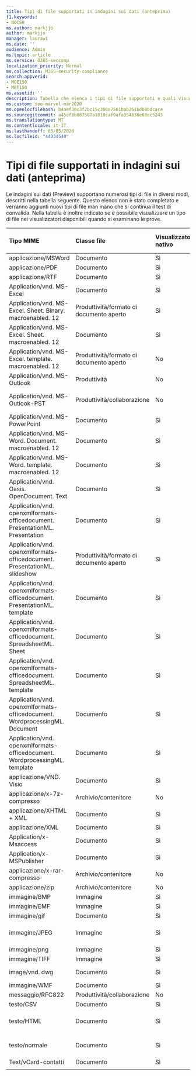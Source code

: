 ```yaml
---
title: Tipi di file supportati in indagini sui dati (anteprima)
f1.keywords:
- NOCSH
ms.author: markjjo
author: markjjo
manager: laurawi
ms.date: ''
audience: Admin
ms.topic: article
ms.service: O365-seccomp
localization_priority: Normal
ms.collection: M365-security-compliance
search.appverid:
- MOE150
- MET150
ms.assetid: ''
description: Tabella che elenca i tipi di file supportati e quali visualizzatori possono essere visualizzati in per le indagini sui dati (Preview).
ms.custom: seo-marvel-mar2020
ms.openlocfilehash: b4aef30c3f2bc15c306a7561bab261bdb0bdcace
ms.sourcegitcommit: a45cf8b887587a1810caf9afa354638e68ec5243
ms.translationtype: MT
ms.contentlocale: it-IT
ms.lasthandoff: 05/05/2020
ms.locfileid: "44034540"
---
```

# <a name="supported-file-types-in-data-investigations-preview"></a>Tipi di file supportati in indagini sui dati (anteprima)

Le indagini sui dati (Preview) supportano numerosi tipi di file in diversi modi, descritti nella tabella seguente. Questo elenco non è stato completato e verranno aggiunti nuovi tipi di file man mano che si continua il test di convalida. Nella tabella è inoltre indicato se è possibile visualizzare un tipo di file nei visualizzatori disponibili quando si esaminano le prove.

| Tipo MIME | Classe file | Visualizzatore nativo | Visualizzatore di testo | Visualizzatore annotazioni | Estrazione del contenitore | Estensioni |
| :- | :- | :- | :- | :- | :- | :- |
| applicazione/MSWord | Documento | Sì | Sì | Sì | No | . doc;. dat |
| applicazione/PDF | Documento | Sì | Sì | Sì | No | .pdf |
| applicazione/RTF | Documento | Sì | Sì | Sì | No | . RTF;. doc |
| Application/vnd. MS-Excel | Documento | Sì | Sì | Sì | No | . xls;. dat |
| Application/vnd. MS-Excel. Sheet. Binary. macroenabled. 12 | Produttività/formato di documento aperto | Sì | Sì | No | No | . xlsb |
| Application/vnd. MS-Excel. Sheet. macroenabled. 12 | Documento | Sì | Sì | Sì | No | . xlsm |
| Application/vnd. MS-Excel. template. macroenabled. 12 | Produttività/formato di documento aperto | No | Sì | No | No | . xltm |
| Application/vnd. MS-Outlook | Produttività | No | No | No | No | . msg |
| Application/vnd. MS-Outlook-PST | Produttività/collaborazione | No | No | No | Sì | file con estensione pst |
| Application/vnd. MS-PowerPoint | Documento | Sì | Sì | Sì | No | . ppt,. PPS;. POT |
| Application/vnd. MS-Word. Document. macroenabled. 12 | Documento | Sì | Sì | Sì | No | .docm |
| Application/vnd. MS-Word. template. macroenabled. 12 | Documento | Sì | Sì | Sì | No | . dotm |
| Application/vnd. Oasis. OpenDocument. Text | Documento | Sì | Sì | Sì | No | ODT  |
| Application/vnd. openxmlformats-officedocument. PresentationML. Presentation | Documento | Sì | Sì | Sì | No | .pptx |
| Application/vnd. openxmlformats-officedocument. PresentationML. slideshow | Produttività/formato di documento aperto | Sì | Sì | Sì | No | . ppsx |
| Application/vnd. openxmlformats-officedocument. PresentationML. template | Documento | Sì | Sì | Sì | No | . potx |
| Application/vnd. openxmlformats-officedocument. SpreadsheetML. Sheet | Documento | Sì | Sì | Sì | No | XLSX |
| Application/vnd. openxmlformats-officedocument. SpreadsheetML. template | Documento | Sì | Sì | Sì | No | . xltx |
| Application/vnd. openxmlformats-officedocument. WordprocessingML. Document | Documento | Sì | Sì | Sì | No | . docx |
| Application/vnd. openxmlformats-officedocument. WordprocessingML. template | Documento | Sì | Sì | Sì | No | . dotx |
| applicazione/VND. Visio | Documento | Sì | Sì | Sì | No | . vsd |
| applicazione/x-7z-compresso | Archivio/contenitore | No | No | No | Sì | .7z |
| applicazione/XHTML + XML | Documento | Sì | Sì | Sì | No | . XHTML |
| applicazione/XML | Documento | Sì | Sì | Sì | No | . XML |
| Application/x-Msaccess | Documento | Sì | Sì | Sì | No | . mdb |
| Application/x-MSPublisher | Documento | Sì | Sì | Sì | No | . pub |
| applicazione/x-rar-compresso | Archivio/contenitore | No | No | No | Sì | . rar |
| applicazione/zip | Archivio/contenitore | No | No | No | Sì | .zip |
| immagine/BMP | Immagine | Sì | Sì | Sì | No | . bmp |
| immagine/EMF | Immagine | Sì | Sì | Sì | No | EMF |
| immagine/gif | Documento | Sì | Sì | Sì | No | . gif |
| immagine/JPEG | Immagine | Sì | Sì | Sì | No | . jpg;. jpeg;. dat;. jpgt |
| immagine/png | Immagine | Sì | Sì | Sì | No | . png |
| immagine/TIFF | Immagine | Sì | Sì | Sì | No | TIF |
| image/vnd. dwg | Documento | Sì | Sì | Sì | No | . dwg;. DXF |
| immagine/WMF | Documento | Sì | Sì | Sì | No | . wmf |
| messaggio/RFC822 | Produttività/collaborazione | No | No | No | No | .eml |
| testo/CSV | Documento | Sì | Sì | Sì | No | . csv |
| testo/HTML | Documento | Sì | Sì | Sì | No | . html;. shtml;. htm |
| testo/normale | Documento | Sì | Sì | Sì | No | . txt;. CSS;. con;. pl;. csv;. dat |
| Text/vCard-contatti | Documento | Sì | Sì | Sì | No | . vcf |
||||||||
